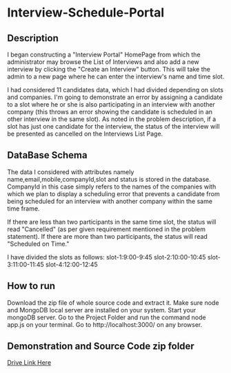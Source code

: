 # Interview-Schedule-Portal


## Description
I began constructing a "Interview Portal" HomePage from which the administrator may browse the List of Interviews and 
also add a new interview by clicking the "Create an Interview" button. This will take the admin to a new page where he can enter the interview's name and time slot.


I had considered 11 candidates data, which I had divided depending on slots and companies. I'm going to demonstrate an error by assigning a candidate to a slot where 
he or she is also participating in an interview with another company (this throws an error showing the candidate is scheduled in an other interview in the same slot). 
As noted in the problem description, if a slot has just one candidate for the interview, the status of the interview will be presented as cancelled on the Interviews List Page.


## DataBase Schema 

The data I considered with attributes namely name,email,mobile,companyId,slot and status is stored in the database.
CompanyId in this case simply refers to the names of the companies with which we plan to display a scheduling error 
that prevents a candidate from being scheduled for an interview with another company within the same time frame.

If there are less than two participants in the same time slot, the status will read "Cancelled" (as per given requirement mentioned in the problem statement).
If there are more than two participants, the status will read "Scheduled on Time."

I have divided the slots as follows:
slot-1:9:00-9:45
slot-2:10:00-10:45
slot-3:11:00-11:45
slot-4:12:00-12:45

## How to run
Download the zip file of whole source code and extract it.
Make sure node and MongoDB local server are installed on your system.
Start your mongoDB server.
Go to the Project Folder and run the command node app.js on your terminal.
Go to http://localhost:3000/ on any browser.


## Demonstration and Source Code zip folder
[Drive Link Here](https://drive.google.com/drive/u/0/folders/1UNWCpS5FwRUcI-PznPxDA_cNvNt2ZNvw)









